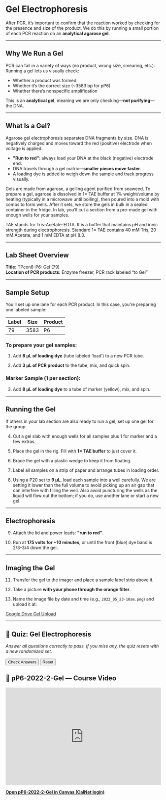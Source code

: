 # Gel Electrophoresis

After PCR, it’s important to confirm that the reaction worked by checking for the presence and size of the product. We do this by running a small portion of each PCR reaction on an **analytical agarose gel**.

---

## Why We Run a Gel

PCR can fail in a variety of ways (no product, wrong size, smearing, etc.). Running a gel lets us visually check:

- Whether a product was formed
- Whether it’s the correct size (~3583 bp for pP6)
- Whether there’s nonspecific amplification

This is an **analytical gel**, meaning we are only checking—**not purifying**—the DNA.

---

## What Is a Gel?

Agarose gel electrophoresis separates DNA fragments by size. DNA is negatively charged and moves toward the red (positive) electrode when voltage is applied.

- **"Run to red"**: always load your DNA at the black (negative) electrode end.
- DNA travels through a gel matrix—**smaller pieces move faster**.
- A loading dye is added to weigh down the sample and track progress visually.

Gels are made from agarose, a gelling agent purified from seaweed. To prepare a gel, agarose is dissolved in 1× TAE buffer at 1% weight/volume by heating (typically in a microwave until boiling), then poured into a mold with combs to form wells. After it sets, we store the gels in bulk in a sealed container in the fridge. In lab, you’ll cut a section from a pre-made gel with enough wells for your samples.

TAE stands for Tris-Acetate-EDTA. It is a buffer that maintains pH and ionic strength during electrophoresis. Standard 1× TAE contains 40 mM Tris, 20 mM Acetate, and 1 mM EDTA at pH 8.3.

---

## Lab Sheet Overview

**Title:** TPcon6-P6: Gel (79)  
**Location of PCR products:** Enzyme freezer, PCR rack labeled “to Gel”

---

## Sample Setup

You’ll set up one lane for each PCR product. In this case, you're preparing one labeled sample:

| Label | Size  | Product |
|-------|-------|---------|
| 79    | 3583  | P6      |

### To prepare your gel samples:

1) Add **8 µL of loading dye** (tube labeled ‘load’) to a new PCR tube.

2) Add **3 µL of PCR product** to the tube, mix, and quick spin.

### Marker Sample (1 per section):

3) Add **8 µL of loading dye** to a tube of marker (yellow), mix, and spin.

---

## Running the Gel

If others in your lab section are also ready to run a gel, set up one gel for the group:

4) Cut a gel slab with enough wells for all samples plus 1 for marker and a few extras.

5) Place the gel in the rig. Fill with **1× TAE buffer** to just cover it.

6) Brace the gel with a plastic wedge to keep it from floating.

7) Label all samples on a strip of paper and arrange tubes in loading order.

8) Using a P20 set to **9 µL**, load each sample into a well carefully. We are setting it lower than the full volume to avoid picking up an air gap that can interfere with filling the well. Also avoid puncturing the wells as the liquid will flow out the bottom; if you do, use another lane or start a new gel.

---

## Electrophoresis

9) Attach the lid and power leads: **"run to red"**.

10) Run at **175 volts for ~10 minutes**, or until the front (blue) dye band is 2/3–3/4 down the gel.

---

## Imaging the Gel

11) Transfer the gel to the imager and place a sample label strip above it.

12) Take a picture **with your phone through the orange filter**.

13) Name the image file by date and time (e.g., `2022_05_23-10am.png`) and upload it at:

[Google Drive Gel Upload](https://forms.gle/WfnEtHvNrLvuQj7d9)

---
## 🧪 Quiz: Gel Electrophoresis

<p><em>Answer all questions correctly to pass. If you miss any, the quiz resets with a new randomized set.</em></p>

<div id="gel_quiz_container"></div>

<div style="margin-top:1rem;">
  <button type="button" id="gel_check_btn">Check Answers</button>
  <button type="button" id="gel_reset_btn">Reset</button>
  <span id="gel_quiz_status" style="margin-left:0.75rem;"></span>
</div>

<script>
(function () {
  // --- Question bank: 3 topics (same concepts as the original gel MCQ). ---
  // Topics: (1) Purpose of Running a Gel, (2) Running the Gel, (3) Purpose of Loading Dye.
  const bank = [
    { topic: 'Purpose of Running a Gel', variants: [
      // True (4)
      { text: "A gel confirms the PCR worked and the product is the correct size.", answer: true },
      { text: "Gels are used to check for product size and presence after PCR.", answer: true },
      { text: "We run a gel to verify that the PCR produced a band near 3.6 kb.", answer: true },
      { text: "The gel helps visualize whether amplification was successful.", answer: true },
      // False (4)
      { text: "The purpose of a gel in this experiment is to purify PCR products for cloning.", answer: false },
      { text: "Running a gel sequences the PCR product to identify mutations.", answer: false },
      { text: "There is a carcinogenic DNA intercalating dye in the premade agarose gels", answer: false },
      { text: "This gel confirms that the promoter randomization succeeded by showing different band intensities.", answer: false }
    ]},

    { topic: 'Running the Gel', variants: [
      // True (4)
      { text: "DNA moves toward the red (positive) electrode because it is negatively charged.", answer: true },
      { text: "The phrase 'run to red' means DNA migrates toward the positive (red) electrode.", answer: true },
      { text: "DNA is loaded near the black (negative) electrode and moves to red.", answer: true },
      { text: "DNA travels toward the red electrode during electrophoresis.", answer: true },
      // False (4)
      { text: "DNA moves toward the black electrode because it is negatively charged.", answer: false },
      { text: "'Run to red' means always load DNA at the red end of the gel.", answer: false },
      { text: "DNA runs toward red because the dye pulls it in that direction.", answer: false },
      { text: "Electrophoresis pushes DNA toward the negative electrode.", answer: false }
    ]},

    { topic: 'Purpose of Loading Buffer', variants: [
      // True (4)
      { text: "Loading dye makes samples sink into the wells and tracks migration.", answer: true },
      { text: "The glycerol adds density so the sample loads smoothly and the color tracks progress.", answer: true },
      { text: "The loading buffer contains glycerol to weigh the sample down and a color to see how far it ran.", answer: true },
      { text: "The loading dye is added to help monitor sample migration visually.", answer: true },
      // False (4)
      { text: "Loading dye binds to DNA to increase yield during electrophoresis.", answer: false },
      { text: "The blue dye binds to the DNA to track its migration through the gel", answer: false },
      { text: "The glycerol in loading buffer causes polarization of the DNA allowing it to fluoresce.", answer: false },
      { text: "Blue dye is needed to denature the DNA so it runs to true to size.", answer: false }
    ]}
  ];

  const container = document.getElementById('gel_quiz_container');
  const statusEl = document.getElementById('gel_quiz_status');
  const checkBtn = document.getElementById('gel_check_btn');
  const resetBtn = document.getElementById('gel_reset_btn');

  let currentSet = [];

  function pickOnePerTopic() {
    // Keep number of questions the same as PCR (3), one per concept/topic.
    return bank.map(topic => {
      const v = topic.variants[Math.floor(Math.random() * topic.variants.length)];
      return { topic: topic.topic, text: v.text, answer: v.answer };
    });
  }

  function shuffle(arr) {
    for (let i = arr.length - 1; i > 0; i--) {
      const j = Math.floor(Math.random() * (i + 1));
      [arr[i], arr[j]] = [arr[j], arr[i]];
    }
    return arr;
  }

  function renderQuiz() {
    container.innerHTML = '';
    statusEl.textContent = '';
    checkBtn.disabled = false;
    resetBtn.textContent = 'Reset';

    currentSet = shuffle(pickOnePerTopic());

    currentSet.forEach((q, idx) => {
      const qId = `gel_q${idx + 1}`;
      const block = document.createElement('div');
      block.className = 'gel-quiz-item';
      block.style.margin = '0.75rem 0';

      const h = document.createElement('h4');
      h.textContent = `${idx + 1}. ${q.text}`;
      h.style.margin = '0 0 0.35rem 0';
      block.appendChild(h);

      const trueId = `${qId}_true`;
      const falseId = `${qId}_false`;

      const trueLbl = document.createElement('label');
      trueLbl.style.marginRight = '1rem';
      trueLbl.innerHTML = `<input type="radio" name="${qId}" id="${trueId}" value="true"> True`;
      block.appendChild(trueLbl);

      const falseLbl = document.createElement('label');
      falseLbl.innerHTML = `<input type="radio" name="${qId}" id="${falseId}" value="false"> False`;
      block.appendChild(falseLbl);

      const feedback = document.createElement('p');
      feedback.id = `${qId}_res`;
      feedback.style.margin = '0.35rem 0 0 0';
      block.appendChild(feedback);

      container.appendChild(block);
    });
  }

  function checkAnswers() {
    let allAnswered = true;
    let allCorrect = true;

    currentSet.forEach((q, idx) => {
      const qId = `gel_q${idx + 1}`;
      const chosen = container.querySelector(`input[name="${qId}"]:checked`);
      const feedback = document.getElementById(`${qId}_res`);
      if (!chosen) {
        allAnswered = false;
        feedback.textContent = 'Please choose True or False.';
        return;
      }
      const val = chosen.value === 'true';
      const correct = (val === q.answer);
      allCorrect = allCorrect && correct;
      feedback.textContent = correct ? '✅ Correct' : '❌ Incorrect';
    });

    if (!allAnswered) {
      statusEl.textContent = 'Answer all questions before submitting.';
      return;
    }

    if (allCorrect) {
      statusEl.textContent = '✅ Passed';
      if (typeof progressManager !== 'undefined') {
        progressManager.addCompletion('gel_quiz', 'correct');
      }
    } else {
      statusEl.textContent = '❌ One or more answers were incorrect. Review the feedback below, then click "New set" to try again.';
      container.querySelectorAll('input[type="radio"]').forEach(el => { el.disabled = true; });
      checkBtn.disabled = true;
      resetBtn.textContent = 'New set';
      resetBtn.focus();
    }
  }

  statusEl.setAttribute('aria-live', 'polite');

  document.getElementById('gel_check_btn').addEventListener('click', checkAnswers);
  document.getElementById('gel_reset_btn').addEventListener('click', renderQuiz);

  renderQuiz();
})();
</script>


## 🎥 pP6-2022-2-Gel — Course Video

<div style="margin-bottom: 1em;">
  <iframe
    width="560"
    height="315"
    src="https://kaf.berkeley.edu/embed/secure/iframe/entryId/1_74krdpcx?iframeembed=true&autoplay=false"
    frameborder="0"
    allowfullscreen
    style="max-width: 100%;">
  </iframe>
</div>

<p><a href="https://bcourses.berkeley.edu/courses/1548791/external_tools/90481" target="_blank" rel="noopener"><strong>Open pP6-2022-2-Gel in Canvas (CalNet login)</strong></a></p>
